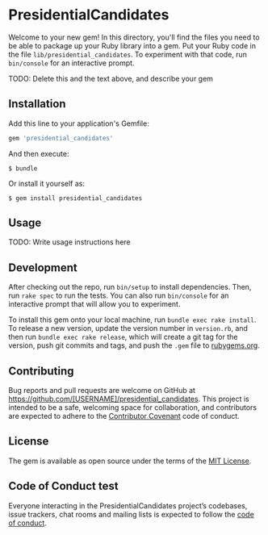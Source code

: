 # PresidentialCandidates

Welcome to your new gem! In this directory, you'll find the files you need to be able to package up your Ruby library into a gem. Put your Ruby code in the file `lib/presidential_candidates`. To experiment with that code, run `bin/console` for an interactive prompt.

TODO: Delete this and the text above, and describe your gem

## Installation

Add this line to your application's Gemfile:

```ruby
gem 'presidential_candidates'
```

And then execute:

    $ bundle

Or install it yourself as:

    $ gem install presidential_candidates

## Usage

TODO: Write usage instructions here

## Development

After checking out the repo, run `bin/setup` to install dependencies. Then, run `rake spec` to run the tests. You can also run `bin/console` for an interactive prompt that will allow you to experiment.

To install this gem onto your local machine, run `bundle exec rake install`. To release a new version, update the version number in `version.rb`, and then run `bundle exec rake release`, which will create a git tag for the version, push git commits and tags, and push the `.gem` file to [rubygems.org](https://rubygems.org).

## Contributing

Bug reports and pull requests are welcome on GitHub at https://github.com/[USERNAME]/presidential_candidates. This project is intended to be a safe, welcoming space for collaboration, and contributors are expected to adhere to the [Contributor Covenant](http://contributor-covenant.org) code of conduct.

## License

The gem is available as open source under the terms of the [MIT License](https://opensource.org/licenses/MIT).

## Code of Conduct test

Everyone interacting in the PresidentialCandidates project’s codebases, issue trackers, chat rooms and mailing lists is expected to follow the [code of conduct](https://github.com/[USERNAME]/presidential_candidates/blob/master/CODE_OF_CONDUCT.md).
